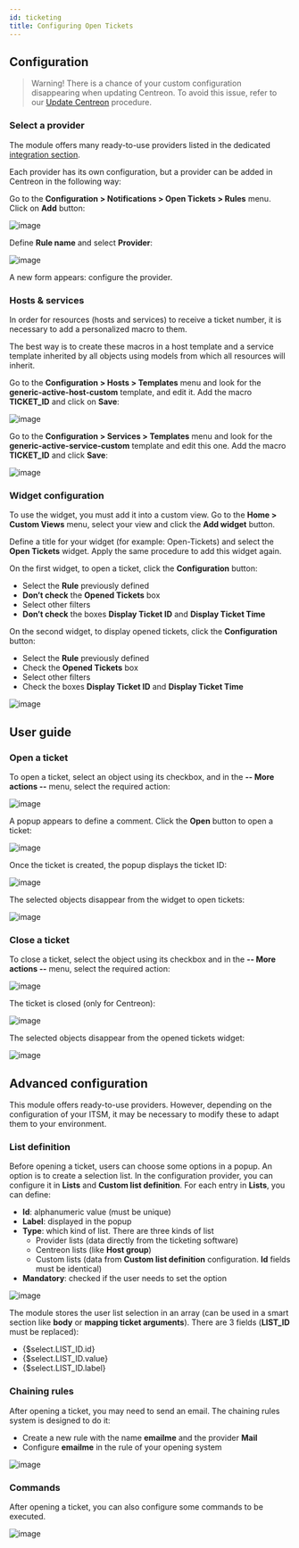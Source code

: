 ```yaml
---
id: ticketing
title: Configuring Open Tickets
---
```


## Configuration

> Warning! There is a chance of your custom configuration disappearing when updating Centreon. To avoid this issue, refer to our [Update Centreon](../update/update-centreon-platform.md#Perform-a-backup) procedure.

### Select a provider

The module offers many ready-to-use providers listed in the dedicated [integration
section](../integrations/itsm/itsm-overview.md).

Each provider has its own configuration, but a provider
can be added in Centreon in the following way:

Go to the **Configuration > Notifications > Open Tickets > Rules** menu.
Click on **Add** button:

![image](../assets/alerts/open_tickets_add_provider_01.png)

Define **Rule name** and select **Provider**:

![image](../assets/alerts/open_tickets_add_provider_02.png)

A new form appears: configure the provider.

### Hosts & services

In order for resources (hosts and services) to receive a ticket number,
it is necessary to add a personalized macro to them.

The best way is to create these macros in a host template and a service
template inherited by all objects using models from which all resources
will inherit.

Go to the **Configuration > Hosts > Templates** menu and look for the
**generic-active-host-custom** template, and edit it. Add the macro
**TICKET\_ID** and click on **Save**:

![image](../assets/alerts/open_tickets_macro.png)

Go to the **Configuration > Services > Templates** menu and look for the
**generic-active-service-custom** template and edit this one. Add the
macro **TICKET\_ID** and click **Save**:

![image](../assets/alerts/open_tickets_macro.png)

### Widget configuration

To use the widget, you must add it into a custom view. Go to the
**Home > Custom Views** menu, select your view and click the **Add widget**
button.

Define a title for your widget (for example: Open-Tickets) and select
the **Open Tickets** widget. Apply the same procedure to add this
widget again.

On the first widget, to open a ticket, click the **Configuration**
button:

-   Select the **Rule** previously defined
-   **Don’t check** the **Opened Tickets** box
-   Select other filters
-   **Don’t check** the boxes **Display Ticket ID** and **Display Ticket
    Time**

On the second widget, to display opened tickets, click the
**Configuration** button:

-   Select the **Rule** previously defined
-   Check the **Opened Tickets** box
-   Select other filters
-   Check the boxes **Display Ticket ID** and **Display Ticket Time**

![image](../assets/alerts/open_tickets_add_widget.png)

## User guide

### Open a ticket

To open a ticket, select an object using its checkbox, and in the **-- More
actions --** menu, select the required action:

![image](../assets/alerts/open_ticket_add_01.png)

A popup appears to define a comment. Click the **Open** button to open a ticket:

![image](../assets/alerts/open_ticket_add_02.png)

Once the ticket is created, the popup displays the ticket ID:

![image](../assets/alerts/open_ticket_add_03.png)

The selected objects disappear from the widget to open tickets:

![image](../assets/alerts/open_ticket_add_04.png)

### Close a ticket

To close a ticket, select the object using its checkbox and in the **-- More
actions --** menu, select the required action:

![image](../assets/alerts/open_ticket_close_ticket_01.png)

The ticket is closed (only for Centreon):

![image](../assets/alerts/open_ticket_close_ticket_02.png)

The selected objects disappear from the opened tickets widget:

![image](../assets/alerts/open_ticket_close_ticket_03.png)

## Advanced configuration

This module offers ready-to-use providers. However, depending on the
configuration of your ITSM, it may be necessary to modify these to adapt
them to your environment.

### List definition

Before opening a ticket, users can choose some options in a popup. An
option is to create a selection list. In the configuration provider, you can
configure it in **Lists** and **Custom list definition**. For each entry in
**Lists**, you can define:

-   **Id**: alphanumeric value (must be unique)
-   **Label**: displayed in the popup
-   **Type**: which kind of list. There are three kinds of list
    -   Provider lists (data directly from the ticketing software)
    -   Centreon lists (like **Host group**)
    -   Custom lists (data from **Custom list definition** configuration.
        **Id** fields must be identical)
-   **Mandatory**: checked if the user needs to set the option

![image](../assets/alerts/open_ticket_advanced_list_01.png)

The module stores the user list selection in an array (can be used in
a smart section like **body** or **mapping ticket arguments**). There are 3
fields (**LIST\_ID** must be replaced):

-   {$select.LIST\_ID.id}
-   {$select.LIST\_ID.value}
-   {$select.LIST\_ID.label}

### Chaining rules

After opening a ticket, you may need to send an email. The chaining
rules system is designed to do it:

-   Create a new rule with the name **emailme** and the provider **Mail**
-   Configure **emailme** in the rule of your opening system

![image](../assets/alerts/open_ticket_advanced_chain_01.png)

### Commands

After opening a ticket, you can also configure some commands to be executed.

![image](../assets/alerts/open_ticket_advanced_cmd_01.png)
